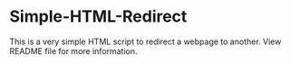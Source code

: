 # Simple-HTML-Redirect
This is a very simple HTML script to redirect a webpage to another. View README file for more information.
